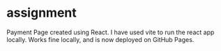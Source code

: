 # assignment
Payment Page created using React. I have used vite to run the react app locally. Works fine locally, and is now deployed on GitHub Pages.
